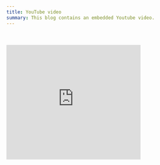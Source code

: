 ```yaml
---
title: YouTube video
summary: This blog contains an embedded Youtube video.
---
```

<br />
<br />

<div class="text-center mt-5 mb-5 embed" >
   <div class="videoWrapper" style="width: 100%; ">
           <iframe height="300" width="350" src="https://www.youtube.com/embed/rZ73MJVD_YU" style="border: none  !important;" allow="accelerometer; autoplay; encrypted-media; gyroscope; picture-in-picture" allowfullscreen title="Victim Informed Strategies for Responding to Young Victims and Families Thumbnail">
           </iframe>
   </div>
</div>



<br />
<br />

